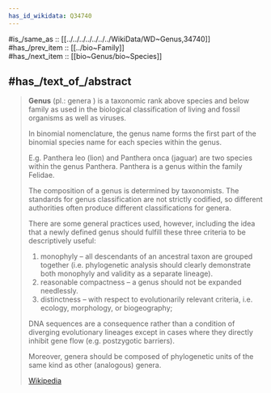 ```yaml
---
has_id_wikidata: Q34740
---
```


#is_/same_as :: [[../../../../../../../WikiData/WD~Genus,34740]]  
#has_/prev_item :: [[../bio~Family]]  
#has_/next_item :: [[bio~Genus/bio~Species]] 


## #has_/text_of_/abstract 

> **Genus** (pl.: genera ) is a taxonomic rank above species and below family 
> as used in the biological classification of living and fossil organisms as well as viruses. 
> 
> In binomial nomenclature, the genus name forms the first part of the binomial species name 
> for each species within the genus.
> 
> E.g. Panthera leo (lion) and Panthera onca (jaguar) are two species within the genus Panthera. 
> Panthera is a genus within the family Felidae.
>
> The composition of a genus is determined by taxonomists. 
> The standards for genus classification are not strictly codified, 
> so different authorities often produce different classifications for genera. 
> 
> There are some general practices used, however, 
> including the idea that a newly defined genus should fulfill these three criteria to be descriptively useful:
> 1. monophyly – all descendants of an ancestral taxon are grouped together 
>    (i.e. phylogenetic analysis should clearly demonstrate both monophyly and validity as a separate lineage).
> 2. reasonable compactness – a genus should not be expanded needlessly. 
> 3. distinctness – with respect to evolutionarily relevant criteria, i.e. ecology, morphology, or biogeography; 
> 
> DNA sequences are a consequence rather than a condition of diverging evolutionary lineages 
> except in cases where they directly inhibit gene flow (e.g. postzygotic barriers).
>
> Moreover, genera should be composed of phylogenetic units of the same kind as other (analogous) genera.
>
> [Wikipedia](https://en.wikipedia.org/wiki/Genus) 



